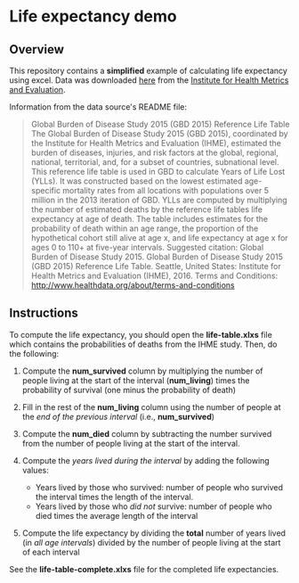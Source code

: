 # Life expectancy demo

## Overview

This repository contains a **simplified** example of calculating life expectancy using excel. Data was downloaded [here](http://ghdx.healthdata.org/record/global-burden-disease-study-2015-gbd-2015-reference-life-table) from the [Institute for Health Metrics and Evaluation](https://healthdata.org).

Information from the data source's README file:

> Global Burden of Disease Study 2015 (GBD 2015) Reference Life Table The Global Burden of Disease Study 2015 (GBD 2015), coordinated by the Institute for Health Metrics and Evaluation (IHME), estimated the burden of diseases, injuries, and risk factors at the global, regional, national, territorial, and, for a subset of countries, subnational level. This reference life table is used in GBD to calculate Years of Life Lost (YLLs). It was constructed based on the lowest estimated age-specific mortality rates from all locations with populations over 5 million in the 2013 iteration of GBD. YLLs are computed by multiplying the number of estimated deaths by the reference life tables life expectancy at age of death. The table includes estimates for the probability of death within an age range, the proportion of the hypothetical cohort still alive at age x, and life expectancy at age x for ages 0 to 110+ at five-year intervals. Suggested citation:
Global Burden of Disease Study 2015. Global Burden of Disease Study 2015 (GBD 2015) Reference Life Table. Seattle, United States: Institute for Health Metrics and Evaluation (IHME), 2016. Terms and Conditions:
http://www.healthdata.org/about/terms-and-conditions

## Instructions

To compute the life expectancy, you should open the **life-table.xlxs** file which contains the probabilities of deaths from the IHME study. Then, do the following:

1. Compute the **num_survived** column by multiplying the number of people living at the start of the interval (**num_living**) times the probability of survival (one minus the probability of death)

2. Fill in the rest of the **num_living** column using the number of people at the _end of the previous interval_ (i.e., **num_survived**)

3. Compute the **num_died** column by subtracting the number survived from the number of people living at the start of the interval.


4. Compute the _years lived during the interval_ by adding the following values:
    - Years lived by those who survived: number of people who survived the interval times the length of the interval.
    - Years lived by those who _did not_ survive: number of people who died times the average length of the interval


5. Compute the life expectancy by dividing the **total** number of years lived (in _all age intervals_) divided by the number of people living at the start of each interval


See the **life-table-complete.xlxs** file for the completed life expectancies.
